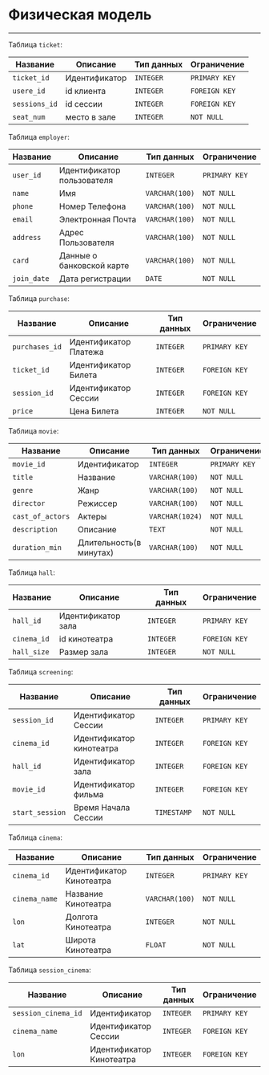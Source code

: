 # Физическая модель

---

Таблица `ticket`:

| Название        | Описание           | Тип данных     | Ограничение   |
|-----------------|--------------------|----------------|---------------|
| `ticket_id`     | Идентификатор      | `INTEGER`      | `PRIMARY KEY` |
| `usere_id`      | id клиента         | `INTEGER`      | `FOREIGN KEY` |
| `sessions_id`   | id сессии          | `INTEGER`      | `FOREIGN KEY` |
| `seat_num`      | место в зале       | `INTEGER`      | `NOT NULL`    |

Таблица `employer`:

| Название             | Описание                   | Тип данных     | Ограничение   |
|----------------------|----------------------------|----------------|---------------|
| `user_id`            | Идентификатор пользователя | `INTEGER`      | `PRIMARY KEY` |
| `name`               | Имя                        | `VARCHAR(100)` | `NOT NULL`    |
| `phone`              | Номер Телефона             | `VARCHAR(100)` | `NOT NULL`    |
| `email`              | Электронная Почта          | `VARCHAR(100)` | `NOT NULL`    |
| `address`            | Адрес Пользователя         | `VARCHAR(100)` | `NOT NULL`    |
| `card`               | Данные о банковской карте  | `VARCHAR(100)` | `NOT NULL`    |
| `join_date`          | Дата регистрации           | `DATE`         | `NOT NULL`    |

Таблица `purchase`:

| Название       | Описание              | Тип данных | Ограничение   |
|----------------|-----------------------|------------|---------------|
| `purchases_id` | Идентификатор Платежа | `INTEGER`  | `PRIMARY KEY` |
| `ticket_id`    | Идентификатор Билета  | `INTEGER`  | `FOREIGN KEY` |
| `session_id`   | Идентификатор Сессии  | `INTEGER`  | `FOREIGN KEY` |
| `price`        | Цена Билета           | `INTEGER`  | `NOT NULL`    |

Таблица `movie`:

| Название        | Описание               | Тип данных     | Ограничение   |
|-----------------|------------------------|----------------|---------------|
| `movie_id`      | Идентификатор          | `INTEGER`      | `PRIMARY KEY` |
| `title`         | Название               | `VARCHAR(100)` | `NOT NULL`    |
| `genre`         | Жанр                   | `VARCHAR(100)` | `NOT NULL`    |
| `director`      | Режиссер               | `VARCHAR(100)` | `NOT NULL`    |
| `cast_of_actors`| Актеры                 | `VARCHAR(1024)`| `NOT NULL`    |
| `description`   | Описание               | `TEXT`         | `NOT NULL`    |
| `duration_min`  | Длительность(в минутах)| `VARCHAR(100)` | `NOT NULL`    |

Таблица `hall`:

| Название       | Описание              | Тип данных | Ограничение   |
|----------------|-----------------------|------------|---------------|
| `hall_id`      | Идентификатор зала    | `INTEGER`  | `PRIMARY KEY` |
| `cinema_id`    | id кинотеатра         | `INTEGER`  | `FOREIGN KEY` |
| `hall_size`    | Размер зала           | `INTEGER`  | `NOT NULL`    |

Таблица `screening`:

| Название       | Описание                | Тип данных | Ограничение   |
|----------------|-------------------------|------------|---------------|
| `session_id`   | Идентификатор Сессии    | `INTEGER`  | `PRIMARY KEY` |
| `cinema_id`    | Идентификатор кинотеатра| `INTEGER`  | `FOREIGN KEY` |
| `hall_id`      | Идентификатор зала      | `INTEGER`  | `FOREIGN KEY` |
| `movie_id`     | Идентификатор фильма    | `INTEGER`  | `FOREIGN KEY` |
| `start_session`| Время Начала Сессии     | `TIMESTAMP`| `NOT NULL`    |

Таблица `cinema`:

| Название       | Описание                | Тип данных    | Ограничение   |
|----------------|-------------------------|---------------|---------------|
| `cinema_id`    | Идентификатор Кинотеатра| `INTEGER`     | `PRIMARY KEY` |
| `cinema_name`  | Название Кинотеатра     | `VARCHAR(100)`| `NOT NULL`    |
| `lon`          | Долгота Кинотеатра      | `INTEGER`     | `NOT NULL`    |
| `lat`          | Широта Кинотеатра       | `FLOAT`       | `NOT NULL`    |

Таблица `session_cinema`:

| Название           | Описание                | Тип данных    | Ограничение   |
|--------------------|-------------------------|---------------|---------------|
| `session_cinema_id`| Идентификатор           | `INTEGER`     | `PRIMARY KEY` |
| `cinema_name`      | Идентификатор Сессии    | `INTEGER`     | `FOREIGN KEY` |
| `lon`              | Идентификатор Кинотеатра| `INTEGER`     | `FOREIGN KEY` |

